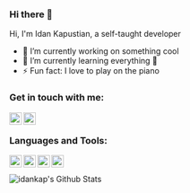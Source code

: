 ### Hi there 👋

Hi, I'm Idan Kapustian, a self-taught developer

- 🔭 I’m currently working on something cool
- 🌱 I’m currently learning everything 🤣
- ⚡ Fun fact: I love to play on the piano

### Get in touch with me:

[<img align="left" alt="Gmail" width="22px" src="https://cdn.iconscout.com/icon/free/png-512/gmail-25-569503.png" />][gmail]
[<img align="left" alt="Instagram" width="22px" src="https://cdn.iconscout.com/icon/free/png-512/instagram-216-721958.png" />][instagram]

<br />

### Languages and Tools:

[<img align="left" alt="Visual Studio Code" width="22px" src="https://cdn.iconscout.com/icon/free/png-512/visual-studio-code-1868941-1583105.png" />][vscode]
[<img align="left" alt="Python" width="22px" src="https://cdn.iconscout.com/icon/free/png-512/python-2-226051.png" />][python]
[<img align="left" alt="Flutter" width="22px" src="https://cdn.iconscout.com/icon/free/png-512/flutter-2038877-1720090.png" />][flutter]
[<img align="left" alt="Raspberry Pi" width="22px" src="https://cdn.iconscout.com/icon/free/png-512/raspberry-pi-3-569254.png" />][raspberrypi]

<br />
<br />

<img align="left" alt="idankap's Github Stats" src="https://github-readme-stats.idankap.vercel.app/api?username=idankap&show_icons=true&hide_border=true" />

[instagram]: https://www.instagram.com/idankapustian/
[gmail]: https://idan.kapustian@gmail.com/
[vscode]: https://code.visualstudio.com/
[python]: https://www.python.org/
[flutter]: https://flutter.dev/
[raspberrypi]: https://www.raspberrypi.org/
